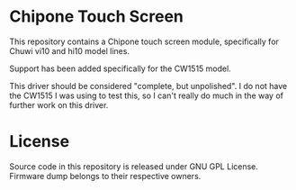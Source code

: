 # Chipone Touch Screen

This repository contains a Chipone touch screen module, specifically for Chuwi vi10 and hi10 model lines.

Support has been added specifically for the CW1515 model.

This driver should be considered "complete, but unpolished". I do not have the CW1515 I was using to test this,
so I can't really do much in the way of further work on this driver.

# License
Source code in this repository is released under GNU GPL License.<br>
Firmware dump belongs to their respective owners.
